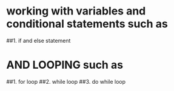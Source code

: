 # working with variables and conditional statements such as

##1. if and else statement


# AND LOOPING such as

##1. for loop
##2. while loop 
##3. do while loop
